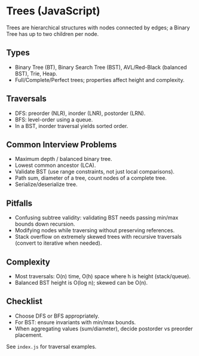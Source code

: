 # Trees (JavaScript)

Trees are hierarchical structures with nodes connected by edges; a Binary Tree has up to two children per node.

## Types
- Binary Tree (BT), Binary Search Tree (BST), AVL/Red-Black (balanced BST), Trie, Heap.
- Full/Complete/Perfect trees; properties affect height and complexity.

## Traversals
- DFS: preorder (NLR), inorder (LNR), postorder (LRN).
- BFS: level-order using a queue.
- In a BST, inorder traversal yields sorted order.

## Common Interview Problems
- Maximum depth / balanced binary tree.
- Lowest common ancestor (LCA).
- Validate BST (use range constraints, not just local comparisons).
- Path sum, diameter of a tree, count nodes of a complete tree.
- Serialize/deserialize tree.

## Pitfalls
- Confusing subtree validity: validating BST needs passing min/max bounds down recursion.
- Modifying nodes while traversing without preserving references.
- Stack overflow on extremely skewed trees with recursive traversals (convert to iterative when needed).

## Complexity
- Most traversals: O(n) time, O(h) space where h is height (stack/queue).
- Balanced BST height is O(log n); skewed can be O(n).

## Checklist
- Choose DFS or BFS appropriately.
- For BST: ensure invariants with min/max bounds.
- When aggregating values (sum/diameter), decide postorder vs preorder placement.

See `index.js` for traversal examples.
